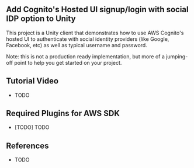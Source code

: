 ## Add Cognito's Hosted UI signup/login with social IDP option to Unity

This project is a Unity client that demonstrates how to use AWS Cognito's hosted UI to authenticate with 
social identity providers (like Google, Facebook, etc) as well as typical username and password.

Note: this is not a production ready implementation, but more of a jumping-off point to help you get started on your project.

## Tutorial Video  

* TODO

## Required Plugins for AWS SDK  

* [TODO] TODO
    
    
## References
* TODO
